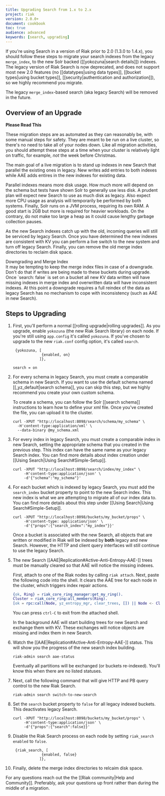 ```yaml
---
title: Upgrading Search from 1.x to 2.x
project: riak
version: 2.0.0+
document: cookbook
toc: true
audience: advanced
keywords: [search, upgrading]
---
```


If you're using Search in a version of Riak prior to 2.0 (1.3.0 to 1.4.x), you should follow these steps to migrate your search indexes from the legacy `merge_index`, to the new Solr backed ([[yokozuna|search details]]) indexes. The legacy version of Riak Search is now deprecated, and does not support most new 2.0 features (no [[datatypes|using data types]], [[bucket types|using bucket types]], [[security|authentication and authorization]]), so we highly recommend you migrate.

The legacy `merge_index`-based search (aka legacy Search) will be removed in the future.

## Overview of an Upgrade

**Please Read This**

These migration steps are as automated as they can reasonably be, with some manual steps for safety. They are meant to be run on a live cluster, so there's no need to take all of your nodes down. Like all migration activities, you should attempt these steps at a time when your cluster is relatively light on traffic, for example, *not* the week before Christmas.

The main goal of a live migration is to stand up indexes in new Search that parallel the existing ones in legacy.  New writes add entries to both indexes while AAE adds entires in the new indexes for existing data.

Parallel indexes means more disk usage.  How much more will depend on the schema but tests have shown Solr to generally use less disk.  A prudent plan will expect new Search to use as much disk as legacy. Also expect more CPU usage as analysis will temporarily be performed by both systems.  Finally, Solr runs on a JVM process, requiring its own RAM.  A good start is 2GB but more is required for heavier workloads.  On the contrary, do not make too large a heap as it could cause lengthy garbage collection pauses.

As the new Search indexes catch up with the old, incoming queries will still be serviced by legacy Search.  Once you have determined the new indexes are consistent with KV you can perform a live switch to the new system and turn off legacy Search.  Finally, you can remove the old merge index directories to reclaim disk space.

<div class="note">
<div class="title">Downgrading and Merge Index</div>
It may be tempting to keep the merge index files in case of a downgrade.  Don't do that if writes are being made to these buckets during upgrade.  Once `search: false` is set on a bucket all new KV data written will have missing indexes in merge index and overwritten data will have inconsistent indexes.  At this point a downgrade requires a full reindex of the data as legacy Search has no mechanism to cope with inconsistency (such as AAE in new Search).
</div>


## Steps to Upgrading

1.  First, you'll perform a normal [[rolling upgrade|rolling upgrades]]. As you upgrade, enable `yokozuna` (the new Riak Search library) on each node. If you're still using `app.config` it's called `yokozuna`. If you've chosen to upgrade to the new `riak.conf` config option, it's called `search`.

    ```appconfig
     {yokozuna, [
                 {enabled, on}
                ]},
    ```
    ```riakconf
    search = on
    ```

2.  For every schema in legacy Search, you must create a comparable schema in new Search. If you want to use the default schema named [[_yz_default|search schema]], you can skip this step, but we highly recommend you create your own custom schema.

    To create a schema, you can follow the Solr [[search schema]] instructions to learn how to define your xml file. Once you've created the file, you can upload it to the cluster.

    ```curl
    curl -XPUT "http://localhost:8098/search/schema/my_schema" \
      -H'content-type:application/xml' \
      --data-binary @my_schema.xml
    ```

3.  For every index in legacy Search, you must create a comparable index in new Search, setting the appropriate schema that you created in the previous step. This index can have the same name as your legacy Search index. You can find more details about index creation under [[Using Search|Using Search#Simple-Setup]].

    ```curl
    curl -XPUT "http://localhost:8098/search/index/my_index" \
         -H'content-type:application/json' \
         -d'{"schema":"my_schema"}'
    ```

4.  For each bucket which is indexed by legacy Search, you must add the `search_index` bucket property to point to the new Search index. This new index is what we are attempting to migrate all of our index data to. You can find more details about this step under [[Using Search|Using Search#Simple-Setup]].

    ```curl
    curl -XPUT "http://localhost:8098/buckets/my_bucket/props" \
         -H'content-type: application/json' \
         -d'{"props":{"search_index":"my_index"}}'
    ```

    Once a bucket is associated with the new Search, all objects that are written or modified in Riak will be indexed by **both** legacy and new Search. However, the HTTP and client query interfaces will still continue to use the legacy Search.

5.  The new Search [[AAE|Replication#Active-Anti-Entropy-AAE-]] trees must be manually cleared so that AAE will notice the missing indexes.

    First, attach to one of the Riak nodes by calling `riak attach`. Next, paste the following code into the shell. It clears the AAE tree for each node in the cluster, which triggers index repair actions.

    ```erlang
    {ok, Ring} = riak_core_ring_manager:get_my_ring().
    Cluster = riak_core_ring:all_members(Ring).
    [ok = rpc:call(Node, yz_entropy_mgr, clear_trees, []) || Node <- Cluster].
    ```

    You can press `ctrl-C` to exit from the attached shell.

    In the background AAE will start building trees for new Search and exchange them with KV. These exchanges will notice objects are missing and index them in new Search.

    <!-- no re-index command currently exists -->

6.  Watch the [[AAE|Replication#Active-Anti-Entropy-AAE-]] status. This will show you the progress of the new search index building.

    ```curl
    riak-admin search aae-status
    ```

    Eventually all partitions will be exchanged (or buckets re-indexed). You'll know this when there are no listed statuses.

7.  Next, call the following command that will give HTTP and PB query control to the new Riak Search.

    ```curl
    riak-admin search switch-to-new-search
    ```

8.  Set the `search` bucket property to `false` for all legacy indexed buckets. This deactivates legacy Search.

    ```curl
    curl -XPUT "http://localhost:8098/buckets/my_bucket/props" \
         -H'content-type:application/json' \
         -d'{"props":{"search":false}}'
    ```

9.  Disable the Riak Search process on each node by setting `riak_search` `enabled` to `false`.

    ```appconfig
     {riak_search, [
                 {enabled, false}
                ]},
    ```

10. Finally, delete the merge index directories to relcaim disk space.

For any questions reach out the the [[Riak community|Help and Community]].  Preferably, ask your questions up front rather than during the middle of a migration.
